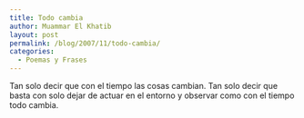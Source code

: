 ```yaml
---
title: Todo cambia
author: Muammar El Khatib
layout: post
permalink: /blog/2007/11/todo-cambia/
categories:
  - Poemas y Frases
---
```

Tan solo decir que con el tiempo las cosas cambian. Tan solo decir que basta con solo dejar de actuar en el entorno y observar como con el tiempo todo cambia.